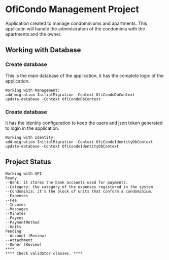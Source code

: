 # OfiCondo Management Project
Application created to manage condominiums and apartments. This applicatin will handle the administration of the condominia with the apartments and the owner.

## Working with Database
### Create database
This is the main database of the application, it has the complete logic of the application.
```
Working with Management:
add-migration InitialMigration -Context OfiCondoDbContext
update-database -Context OfiCondoDbContext
```

### Create database
it has the identity configuration to keep the users and json token generated to login in the application.
```
Working with Identity:
add-migration InitialMigration -Context OfiCondoIdentityDbContext
update-database -Context OfiCondoIdentityDbContext
```

## Project Status
```
Working with API
Ready
--Bank: it stores the bank accounts used for payments.
--Category: the category of the expenses registered in the system.
--Condominia: it's the block of units that conform a condominium.
--Expenses
--Fee
--Incomes
--Messages
--Minutes
--Payees
--PaymentMethod
--Units
Pending
--Account (Review)
--Attachment
--Owner (Review)
****
**** Check validator classes. ****
```
